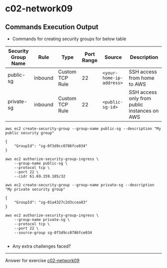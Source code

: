 # c02-network09

## Commands Execution Output

- Commands for creating security groups for below table

|Security Group Name|Rule|Type|Port Range|Source|Description
|-|-|-|-|-|-|
|public-sg|inbound|Custom TCP Rule|22|`<your-home-ip-address>`|SSH access from home to AWS|
|private-sg|inbound|Custom TCP Rule|22|`<public-sg-id>`|SSH access only from public instances on AWS|

```
aws ec2 create-security-group --group-name public-sg --description "My public security group"

{
    "GroupId": "sg-0f3d9cc0786fce034"
}

aws ec2 authorize-security-group-ingress \
    --group-name public-sg \
    --protocol tcp \
    --port 22 \
    --cidr 61.69.159.185/32

aws ec2 create-security-group --group-name private-sg --description "My private security group"

{
    "GroupId": "sg-01a4327c2d3ccea83"
}

aws ec2 authorize-security-group-ingress \
    --group-name private-sg \
    --protocol tcp \
    --port 22 \
    --source-group sg-0f3d9cc0786fce034


```

- Any extra challenges faced?


<!-- Don't change anything below this point-->
***
Answer for exercise [c02-network09](https://github.com/devopsacademyau/academy/blob/893381c6f0b69434d9e8597d3d4b1c17f9bc1371/classes/02class/exercises/c02-network09/README.md)